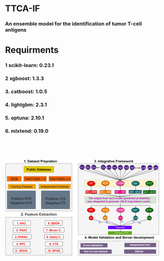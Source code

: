 # TTCA-IF
### An ensemble model for the identification of tumor T-cell antigens

# Requirments
### 1 scikit-learn:   0.23.1
### 2 xgboost:   1.3.3
### 3. catboost:   1.0.5
### 4. lightgbm:   2.3.1
### 5. optuna:   2.10.1
### 6. mlxtend:   0.19.0

##
<br>
<br>
<br>
<img src="Architecture.jpg" alt="Alt text" title="TTCA-IF Model Architecture">
